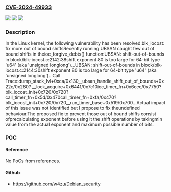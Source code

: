 ### [CVE-2024-49933](https://cve.mitre.org/cgi-bin/cvename.cgi?name=CVE-2024-49933)
![](https://img.shields.io/static/v1?label=Product&message=Linux&color=blue)
![](https://img.shields.io/static/v1?label=Version&message=7caa47151ab2%3C%201f61d509257d%20&color=brighgreen)
![](https://img.shields.io/static/v1?label=Vulnerability&message=n%2Fa&color=brighgreen)

### Description

In the Linux kernel, the following vulnerability has been resolved:blk_iocost: fix more out of bound shiftsRecently running UBSAN caught few out of bound shifts in theioc_forgive_debts() function:UBSAN: shift-out-of-bounds in block/blk-iocost.c:2142:38shift exponent 80 is too large for 64-bit type 'u64' (aka 'unsigned longlong')...UBSAN: shift-out-of-bounds in block/blk-iocost.c:2144:30shift exponent 80 is too large for 64-bit type 'u64' (aka 'unsigned longlong')...Call Trace:<IRQ>dump_stack_lvl+0xca/0x130__ubsan_handle_shift_out_of_bounds+0x22c/0x280? __lock_acquire+0x6441/0x7c10ioc_timer_fn+0x6cec/0x7750? blk_iocost_init+0x720/0x720? call_timer_fn+0x5d/0x470call_timer_fn+0xfa/0x470? blk_iocost_init+0x720/0x720__run_timer_base+0x519/0x700...Actual impact of this issue was not identified but I propose to fix theundefined behaviour.The proposed fix to prevent those out of bound shifts consist ofprecalculating exponent before using it the shift operations by takingmin value from the actual exponent and maximum possible number of bits.

### POC

#### Reference
No PoCs from references.

#### Github
- https://github.com/w4zu/Debian_security

